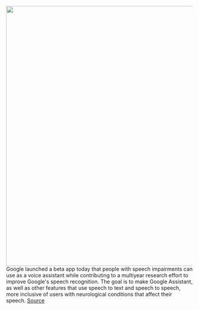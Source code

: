 <img src='https://cdn.vox-cdn.com/thumbor/QBsRJmV_2Li_i_iuM-Gggd54jl8=/0x0:3499x2333/1200x800/filters:focal(1471x888:2029x1446)/cdn.vox-cdn.com/uploads/chorus_image/image/70118299/PROEJCT_RELATE_PRESS_IMAGE_005.0.jpg' width='700px' /><br/>
Google launched a beta app today that people with speech impairments can use as a voice assistant while contributing to a multiyear research effort to improve Google's speech recognition. The goal is to make Google Assistant, as well as other features that use speech to text and speech to speech, more inclusive of users with neurological conditions that affect their speech.
<a href='https://www.theverge.com/2021/11/9/22772535/google-project-relate-euphonia-voice-recognition-command-control-assistant'> Source <a/>